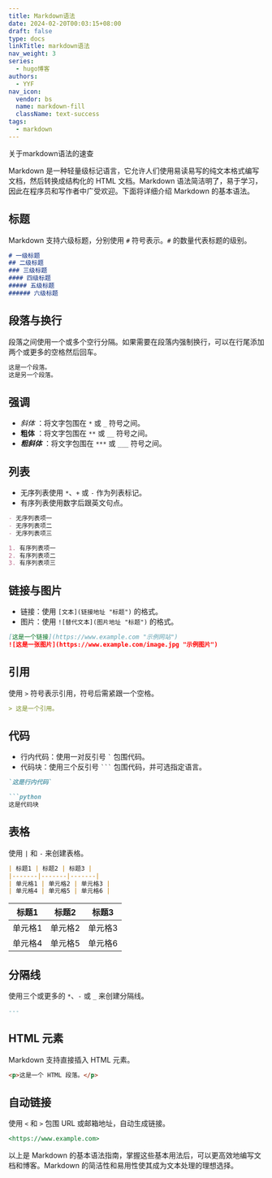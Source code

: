 ```yaml
---
title: Markdown语法
date: 2024-02-20T00:03:15+08:00
draft: false
type: docs
linkTitle: markdown语法
nav_weight: 3
series:
  - hugo博客
authors:
  - YYF
nav_icon:
  vendor: bs
  name: markdown-fill
  className: text-success
tags:
  - markdown
---
```

关于markdown语法的速查
<!--more-->

Markdown 是一种轻量级标记语言，它允许人们使用易读易写的纯文本格式编写文档，然后转换成结构化的 HTML 文档。Markdown 语法简洁明了，易于学习，因此在程序员和写作者中广受欢迎。下面将详细介绍 Markdown 的基本语法。
## 标题
Markdown 支持六级标题，分别使用 `#` 符号表示。`#` 的数量代表标题的级别。
```markdown
# 一级标题
## 二级标题
### 三级标题
#### 四级标题
##### 五级标题
###### 六级标题
```
## 段落与换行
段落之间使用一个或多个空行分隔。如果需要在段落内强制换行，可以在行尾添加两个或更多的空格然后回车。
```markdown
这是一个段落。
这是另一个段落。
```
## 强调
- *斜体*  ：将文字包围在 `*` 或 `_` 符号之间。
- **粗体** ：将文字包围在 `**` 或 `__` 符号之间。
- ***粗斜体*** ：将文字包围在 `***` 或 `___` 符号之间。
## 列表
- 无序列表使用 `*`、`+` 或 `-` 作为列表标记。
- 有序列表使用数字后跟英文句点。
```markdown
- 无序列表项一
- 无序列表项二
- 无序列表项三

1. 有序列表项一
2. 有序列表项二
3. 有序列表项三
```
## 链接与图片
- 链接：使用 `[文本](链接地址 "标题")` 的格式。
- 图片：使用 `![替代文本](图片地址 "标题")` 的格式。
```markdown
[这是一个链接](https://www.example.com "示例网站")
![这是一张图片](https://www.example.com/image.jpg "示例图片")
```
## 引用
使用 `>` 符号表示引用，符号后需紧跟一个空格。
```markdown
> 这是一个引用。
```
## 代码
- 行内代码：使用一对反引号 `` ` `` 包围代码。
- 代码块：使用三个反引号 ```` ``` ```` 包围代码，并可选指定语言。
```markdown
`这是行内代码`

```python
这是代码块
```


## 表格
使用 `|` 和 `-` 来创建表格。
```markdown
| 标题1 | 标题2 | 标题3 |
|-------|-------|-------|
| 单元格1 | 单元格2 | 单元格3 |
| 单元格4 | 单元格5 | 单元格6 |
```

| 标题1 | 标题2 | 标题3 |
|-------|-------|-------|
| 单元格1 | 单元格2 | 单元格3 |
| 单元格4 | 单元格5 | 单元格6 |
## 分隔线
使用三个或更多的 `*`、`-` 或 `_` 来创建分隔线。
```markdown
---
```
## HTML 元素
Markdown 支持直接插入 HTML 元素。
```html
<p>这是一个 HTML 段落。</p>
```
## 自动链接
使用 `<` 和 `>` 包围 URL 或邮箱地址，自动生成链接。
```markdown
<https://www.example.com>
```
以上是 Markdown 的基本语法指南，掌握这些基本用法后，可以更高效地编写文档和博客。Markdown 的简洁性和易用性使其成为文本处理的理想选择。

